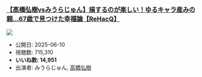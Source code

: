 ### [【高橋弘樹vsみうらじゅん】損するのが楽しい！ゆるキャラ産みの親…67歳で見つけた幸福論【ReHacQ】](https://www.youtube.com/watch?v=RwjSzGvyEoA)
[![](https://img.youtube.com/vi/RwjSzGvyEoA/sddefault.jpg)](https://www.youtube.com/watch?v=RwjSzGvyEoA)
-   公開日: 2025-06-10
-   視聴数: 715,310
-   **いいね数: 14,951**
-   出演者: みうらじゅん, [高橋弘樹](/rehacq_fan/people/高橋弘樹 "wikilink")
